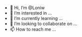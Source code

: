 - 👋 Hi, I’m @Loniw
- 👀 I’m interested in ...
- 🌱 I’m currently learning ...
- 💞️ I’m looking to collaborate on ...
- 📫 How to reach me ...

<!---
Loniw/Loniw is a ✨ special ✨ repository because its `README.md` (this file) appears on your GitHub profile.
You can click the Preview link to take a look at your changes.
--->
